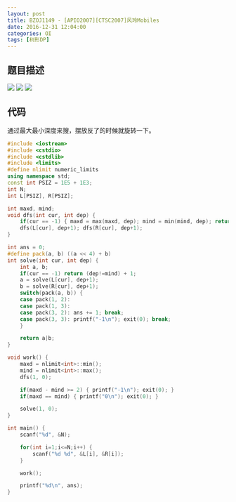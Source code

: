 ```yaml
---
layout: post
title: BZOJ1149 - [APIO2007][CTSC2007]风玲Mobiles
date: 2016-12-31 12:04:00
categories: OI
tags: [树形DP]
---
```


## 题目描述
![](http://www.lydsy.com/JudgeOnline/images/1149_1.jpg)
![](http://www.lydsy.com/JudgeOnline/images/1149_2.jpg)
![](http://www.lydsy.com/JudgeOnline/images/1149_3.jpg)

## 代码
通过最大最小深度来搜，摆放反了的时候就旋转一下。

```cpp
#include <iostream>
#include <cstdio>
#include <cstdlib>
#include <limits>
#define nlimit numeric_limits
using namespace std;
const int PSIZ = 1E5 + 1E3;
int N;
int L[PSIZ], R[PSIZ];

int maxd, mind;
void dfs(int cur, int dep) {
    if(cur == -1) { maxd = max(maxd, dep); mind = min(mind, dep); return; }
    dfs(L[cur], dep+1); dfs(R[cur], dep+1);
}

int ans = 0;
#define pack(a, b) ((a << 4) + b)
int solve(int cur, int dep) {
    int a, b;
    if(cur == -1) return (dep!=mind) + 1;
    a = solve(L[cur], dep+1);
    b = solve(R[cur], dep+1);
    switch(pack(a, b)) {
    case pack(1, 2):
    case pack(1, 3):
    case pack(3, 2): ans += 1; break;
    case pack(3, 3): printf("-1\n"); exit(0); break;
    }

    return a|b;
}

void work() {
    maxd = nlimit<int>::min();
    mind = nlimit<int>::max();
    dfs(1, 0);

    if(maxd - mind >= 2) { printf("-1\n"); exit(0); }
    if(maxd == mind) { printf("0\n"); exit(0); }

    solve(1, 0);
}

int main() {
    scanf("%d", &N);

    for(int i=1;i<=N;i++) {
        scanf("%d %d", &L[i], &R[i]);
    }

    work();

    printf("%d\n", ans);
}
```
